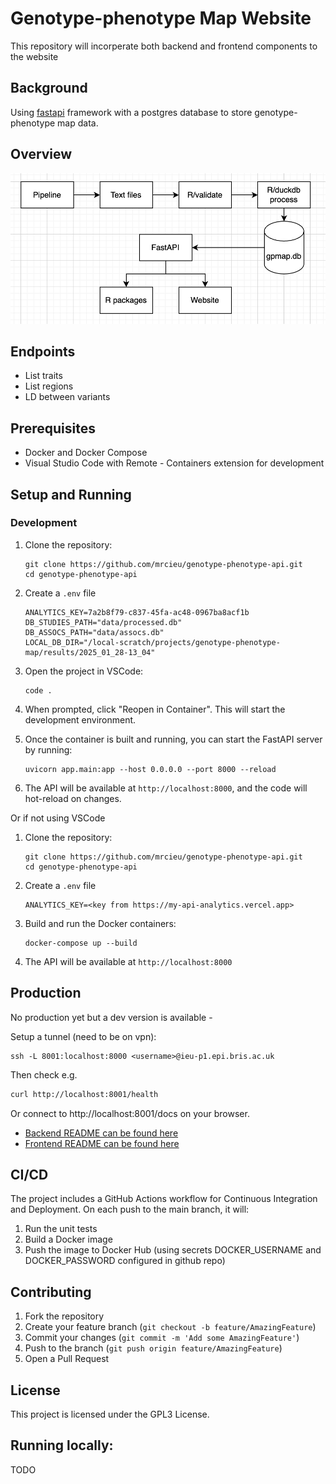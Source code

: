 # Genotype-phenotype Map Website

This repository will incorperate both backend and frontend components to the website

## Background

Using [fastapi](http://fastapi.tiangolo.com) framework with a postgres database to store genotype-phenotype map data.

## Overview

![alt text](strategy.png)

## Endpoints

- List traits
- List regions
- LD between variants

## Prerequisites

- Docker and Docker Compose
- Visual Studio Code with Remote - Containers extension for development

## Setup and Running

### Development

1. Clone the repository:
   ```
   git clone https://github.com/mrcieu/genotype-phenotype-api.git
   cd genotype-phenotype-api
   ```

2. Create a `.env` file

   ```
   ANALYTICS_KEY=7a2b8f79-c837-45fa-ac48-0967ba8acf1b
   DB_STUDIES_PATH="data/processed.db"
   DB_ASSOCS_PATH="data/assocs.db"
   LOCAL_DB_DIR="/local-scratch/projects/genotype-phenotype-map/results/2025_01_28-13_04"
   ```

3. Open the project in VSCode:

   ```
   code .
   ```

4. When prompted, click "Reopen in Container". This will start the development environment.

5. Once the container is built and running, you can start the FastAPI server by running:

   ```
   uvicorn app.main:app --host 0.0.0.0 --port 8000 --reload
   ```

6. The API will be available at `http://localhost:8000`, and the code will hot-reload on changes.

Or if not using VSCode

1. Clone the repository:
   ```
   git clone https://github.com/mrcieu/genotype-phenotype-api.git
   cd genotype-phenotype-api
   ```

2. Create a `.env` file

   ```
   ANALYTICS_KEY=<key from https://my-api-analytics.vercel.app>
   ```

3. Build and run the Docker containers:

   ```
   docker-compose up --build
   ```

4. The API will be available at `http://localhost:8000`


## Production

No production yet but a dev version is available - 

Setup a tunnel (need to be on vpn):

```
ssh -L 8001:localhost:8000 <username>@ieu-p1.epi.bris.ac.uk
```

Then check e.g.

```bash
curl http://localhost:8001/health
```

Or connect to http://localhost:8001/docs on your browser.


* [Backend README can be found here](backend/README.md)
* [Frontend README can be found here](frontend/README.md)

## CI/CD

The project includes a GitHub Actions workflow for Continuous Integration and Deployment. On each push to the main branch, it will:

1. Run the unit tests
2. Build a Docker image
3. Push the image to Docker Hub (using secrets DOCKER_USERNAME and DOCKER_PASSWORD configured in github repo)

## Contributing

1. Fork the repository
2. Create your feature branch (`git checkout -b feature/AmazingFeature`)
3. Commit your changes (`git commit -m 'Add some AmazingFeature'`)
4. Push to the branch (`git push origin feature/AmazingFeature`)
5. Open a Pull Request

## License

This project is licensed under the GPL3 License.
## Running locally:

TODO
